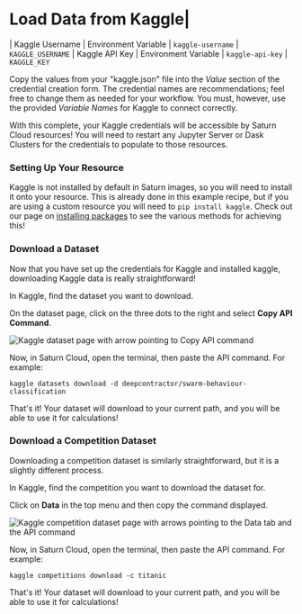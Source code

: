 # Load Data from Kaggle|
| Kaggle Username  |  Environment Variable | `kaggle-username`  | `KAGGLE_USERNAME`
| Kaggle API Key  |  Environment Variable | `kaggle-api-key`  | `KAGGLE_KEY`

Copy the values from your "kaggle.json" file into the *Value* section of the credential creation form. The credential names are recommendations; feel free to change them as needed for your workflow. You must, however, use the provided *Variable Names* for Kaggle to connect correctly.

With this complete, your Kaggle credentials will be accessible by Saturn Cloud resources! You will need to restart any Jupyter Server or Dask Clusters for the credentials to populate to those resources.

### Setting Up Your Resource
Kaggle is not installed by default in Saturn images, so you will need to install it onto your resource. This is already done in this example recipe, but if you are using a custom resource you will need to `pip install kaggle`. Check out our page on [installing packages](https://saturncloud.io/docs/using-saturn-cloud/install-packages/) to see the various methods for achieving this!

### Download a Dataset
Now that you have set up the credentials for Kaggle and installed kaggle, downloading Kaggle data is really straightforward! 

In Kaggle, find the dataset you want to download. 

On the dataset page, click on the three dots to the right and select **Copy API Command**.

![Kaggle dataset page with arrow pointing to Copy API command](https://saturn-public-assets.s3.us-east-2.amazonaws.com/example-resources/kaggle-dataset-arrow.jpeg "doc-image")

Now, in Saturn Cloud, open the terminal, then paste the API command. For example:


```{bash}
kaggle datasets download -d deepcontractor/swarm-behaviour-classification
```

That's it! Your dataset will download to your current path, and you will be able to use it for calculations!

### Download a Competition Dataset
Downloading a competition dataset is similarly straightforward, but it is a slightly different process. 

In Kaggle, find the competition you want to download the dataset for.

Click on **Data** in the top menu and then copy the command displayed. 

![Kaggle competition dataset page with arrows pointing to the Data tab and the API command](https://saturn-public-assets.s3.us-east-2.amazonaws.com/example-resources/kaggle-competition-dataset-arrow.jpeg "doc-image")

Now, in Saturn Cloud, open the terminal, then paste the API command. For example:

```{bash}
kaggle competitions download -c titanic
```

That's it! Your dataset will download to your current path, and you will be able to use it for calculations!